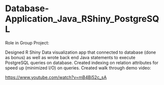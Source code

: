 # Database-Application_Java_RShiny_PostgreSQL

Role in Group Project:

Designed R Shiny Data visualization app that connected to database (done as bonus) as well as wrote back end Java statements to execute PostgreSQL queries on database. Created indexing on relation attributes for speed up (minimized I/O) on queries. Created walk through demo video: 

https://www.youtube.com/watch?v=mB4Bi52c_sA

